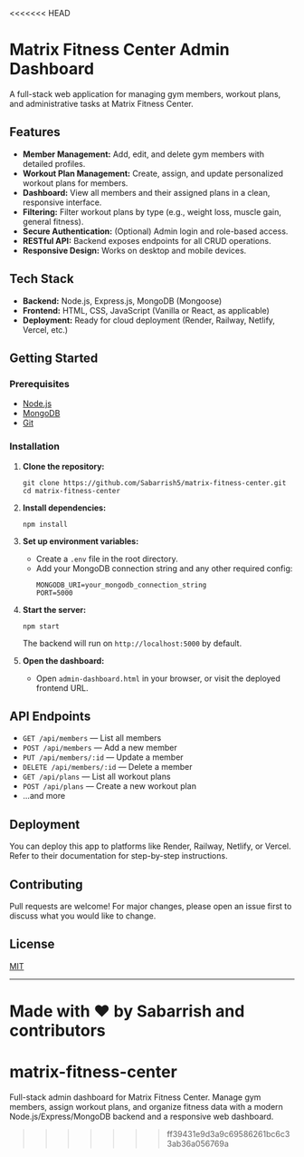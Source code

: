 <<<<<<< HEAD
# Matrix Fitness Center Admin Dashboard

A full-stack web application for managing gym members, workout plans, and administrative tasks at Matrix Fitness Center.

## Features

- **Member Management:** Add, edit, and delete gym members with detailed profiles.
- **Workout Plan Management:** Create, assign, and update personalized workout plans for members.
- **Dashboard:** View all members and their assigned plans in a clean, responsive interface.
- **Filtering:** Filter workout plans by type (e.g., weight loss, muscle gain, general fitness).
- **Secure Authentication:** (Optional) Admin login and role-based access.
- **RESTful API:** Backend exposes endpoints for all CRUD operations.
- **Responsive Design:** Works on desktop and mobile devices.

## Tech Stack

- **Backend:** Node.js, Express.js, MongoDB (Mongoose)
- **Frontend:** HTML, CSS, JavaScript (Vanilla or React, as applicable)
- **Deployment:** Ready for cloud deployment (Render, Railway, Netlify, Vercel, etc.)

## Getting Started

### Prerequisites

- [Node.js](https://nodejs.org/)
- [MongoDB](https://www.mongodb.com/)
- [Git](https://git-scm.com/)

### Installation

1. **Clone the repository:**
    ```
    git clone https://github.com/Sabarrish5/matrix-fitness-center.git
    cd matrix-fitness-center
    ```

2. **Install dependencies:**
    ```
    npm install
    ```

3. **Set up environment variables:**
    - Create a `.env` file in the root directory.
    - Add your MongoDB connection string and any other required config:
      ```
      MONGODB_URI=your_mongodb_connection_string
      PORT=5000
      ```

4. **Start the server:**
    ```
    npm start
    ```
    The backend will run on `http://localhost:5000` by default.

5. **Open the dashboard:**
    - Open `admin-dashboard.html` in your browser, or visit the deployed frontend URL.

## API Endpoints

- `GET /api/members` — List all members
- `POST /api/members` — Add a new member
- `PUT /api/members/:id` — Update a member
- `DELETE /api/members/:id` — Delete a member
- `GET /api/plans` — List all workout plans
- `POST /api/plans` — Create a new workout plan
- ...and more

## Deployment

You can deploy this app to platforms like Render, Railway, Netlify, or Vercel.  
Refer to their documentation for step-by-step instructions.

## Contributing

Pull requests are welcome! For major changes, please open an issue first to discuss what you would like to change.

## License

[MIT](LICENSE)

---

**Made with ❤️ by Sabarrish and contributors**
=======
# matrix-fitness-center
Full-stack admin dashboard for Matrix Fitness Center. Manage gym members, assign workout plans, and organize fitness data with a modern Node.js/Express/MongoDB backend and a responsive web dashboard.
>>>>>>> ff39431e9d3a9c69586261bc6c33ab36a056769a
